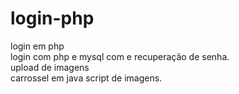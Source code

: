 # login-php
login em php 
</br>login com php e mysql com e recuperação de senha.
</br>  upload de imagens 
</br> carrossel em java script de imagens.
